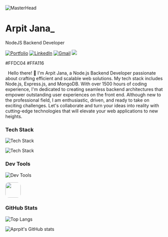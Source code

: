 ![MasterHead](https://i.pinimg.com/originals/2f/f4/28/2ff428006f3ade5f10beac69372062ab.gif)

<!-- Your title -->
# Arpit Jana_
NodeJS Backend  Developer


<!-- Your badges
You can use the website to generate badges: https://shields.io/
-->

[![Portfolio ](https://img.shields.io/badge/Portfilio-arpitjana2103.netlify.app-7FE18B?style=flat&logo=appveyor&logoColor=white&link=https://arpitjana2103.netlify.app/)](https://arpitjana2103.netlify.app/)
[![LinkedIn ](https://img.shields.io/badge/LinkedIn-@arpitjana2103-99e9f2?style=flat&logo=Linkedin&logoColor=white&link=https://www.linkedin.com/in/arpitjana2103/)](https://www.linkedin.com/in/arpitjana2103/)
[![Gmail ](https://img.shields.io/badge/Email-arpitjana2103@gmail.com-ffc9c9?style=flat&logo=gmail&logoColor=white&link=mailto:arpitjana2103@gmail.com)](mailto:arpitjana2103@gmail.com)
[![](https://img.shields.io/badge/Leetcode-arpitjana2103-ffec99?style=flat&logo=leetcode&logoColor=white&link=https://leetcode.com/arpitjana2103/)](https://leetcode.com/arpitjana2103/)

#FFDC04
#FFA116

&nbsp;
Hello there! 👋 I'm Arpit Jana, a Node.js Backend Developer passionate about crafting efficient and scalable web solutions. My tech stack includes Node.js, Express.js, and MongoDB. With over 1500 hours of coding experience, I'm dedicated to creating seamless backend architectures that empower outstanding user experiences on the front end. Although new to the professional field, I am enthusiastic, driven, and ready to take on exciting challenges. Let's collaborate and turn your ideas into reality with cutting-edge technologies that will elevate your web applications to new heights.

 
<h3 align="left">Tech Stack</h3>

![Tech Stack](https://skillicons.dev/icons?i=html,css,js,typescript,cpp&theme=light)

![Tech Stack](https://skillicons.dev/icons?i=nodejs,expressjs,mongodb,mysql,pug,tailwind,scss)

<h3 align="left">Dev Tools</h3>

![Dev Tools](https://skillicons.dev/icons?i=vscode,git,github,postman)

<img src="https://i.postimg.cc/cLmDLHwM/2023-09-04-00-03-14.png" height="48" style="border-radius: 11px;"></img>

<h3 align="left">GitHub Stats</h3>

![Top Langs](https://github-readme-stats.vercel.app/api/top-langs/?username=arpitjana2103&layout=compact)

![Aprpit's GitHub stats](https://github-readme-stats.vercel.app/api?username=arpitjana2103\&rank_icon=github)

